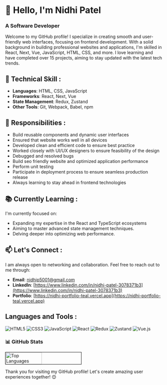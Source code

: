 # 👋 Hello, I'm Nidhi Patel

### A Software Developer
Welcome to my GitHub profile! I specialize in creating smooth and user-friendly web interfaces, focusing on frontend development. With a solid background in building professional websites and applications, I'm skilled in React, Next, Vue, JavaScript, HTML, CSS, and more. I love learning and have completed over 15 projects, aiming to stay updated with the latest tech trends.

## 🚀 Technical Skill : 
- **Languages**: HTML, CSS, JavaScript
- **Frameworks**: React, Next, Vue
- **State Management**: Redux, Zustand
- **Other Tools**: Git, Webpack, Babel, npm

 ## 💼 Responsibilities :
- Build reusable components and dynamic user interfaces 
- Ensured that website works well in all devices
- Developed clean and efficient code to ensure best practice
- Worked closely with UI/UX designers to ensure feasibility of the design
- Debugged and resolved bugs
- Build seo friendly website and optimized application performance
- Perform unit testing
- Participate in deployment process to ensure seamless production release
- Always learning to stay ahead in frontend technologies

## 📚 Currently Learning :
I'm currently focused on:
- Expanding my expertise in the React and TypeScript ecosystems
- Aiming to master advanced state management techniques.
- Delving deeper into optimizing web performance.

## 📫 Let's Connect :
I am always open to networking and collaboration. Feel free to reach out to me through:
- **Email**: [nidhip5001@gmail.com](mailto:nidhip5001@gmail.com)
- **LinkedIn**: [https://www.linkedin.com/in/nidhi-patel-3078371b3](https://www.linkedin.com/in/nidhi-patel-3078371b3)
- **Portfolio**: [https://nidhi-portfolio-teal.vercel.app](https://nidhi-portfolio-teal.vercel.app)

## Languages and Tools :
![HTML5](https://img.shields.io/badge/-HTML5-E34F26?logo=html5&logoColor=white)
![CSS3](https://img.shields.io/badge/-CSS3-1572B6?logo=css3&logoColor=white)
![JavaScript](https://img.shields.io/badge/-JavaScript-F7DF1E?logo=javascript&logoColor=black)
![React](https://img.shields.io/badge/-React-61DAFB?logo=react&logoColor=white)
![Redux](https://img.shields.io/badge/-Redux-764ABC?logo=redux&logoColor=white)
![Zustand](https://img.shields.io/badge/-Zustand-764ABC?logo=zustand&logoColor=white)
![Vue.js](https://img.shields.io/badge/-Vue.js-4FC08D?logo=vue.js&logoColor=white)

### 📊 GitHub Stats
<div style="display: flex; justify-content: space-between;">
  <img src="https://github-readme-stats.vercel.app/api/top-langs/?username=nidhip05&layout=compact&theme=radical&bg_color=ffffff&border_color=000000&title_color=000000&text_color=000000&icon_color=000000" alt="Top Languages" style="width: 48%; border: 1px solid black;">
</div>

Thank you for visiting my GitHub profile! Let's create amazing user experiences together! 😊
